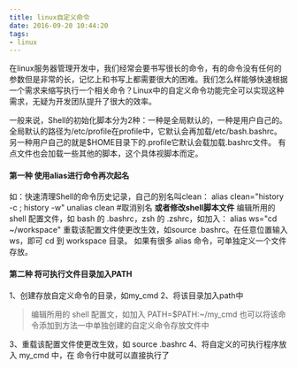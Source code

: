 ```yaml
---
title: linux自定义命令
date: 2016-09-20 10:44:20
tags:
- linux
---
```

在linux服务器管理开发中，我们经常会要书写很长的命令，有的命令没有任何的参数但是非常的长，记忆上和书写上都需要很大的困难。我们怎么样能够快速根据一个需求来缩写执行一个相关命令？Linux中的自定义命令功能完全可以实现这种需求，无疑为开发团队提升了很大的效率。

一般来说，Shell的初始化脚本分为2种：一种是全局默认的，一种是用户自己的。
全局默认的路径为/etc/profile在profile中，它默认会再加载/etc/bash.bashrc。
另一种用户自己的就是$HOME目录下的.profile它默认会载加载.bashrc文件。
有点文件也会加载一些其他的脚本，这个具体视脚本而定。

#### 第一种  使用alias进行命令再次起名
如：快速清理Shell的命令历史记录，自己的别名叫clean：
alias clean="history -c ; history -w"
unalias clean #取消别名
**或者修改shell脚本文件**
编辑所用的 shell 配置文件，如 bash 的 .bashrc，zsh 的 .zshrc，如加入：
alias ws="cd ~/workspace"
重载该配置文件使更改生效，如source .bashrc。在任意位置输入ws，即可 cd 到 workspace 目录。
如果有很多 alias 命令，可单独定义一个文件存放。

#### 第二种 将可执行文件目录加入PATH
1、创建存放自定义命令的目录，如my_cmd
2、将该目录加入path中
> 编辑所用的 shell 配置文，如加入
> PATH=$PATH:~/my_cmd
> 也可以将该命令添加到方法一中单独创建的自定义命令存放文件中


3、重载该配置文件使更改生效，如 source .bashrc
4、将自定义的可执行程序放入 my_cmd 中，在 命令行中就可以直接执行了

